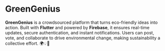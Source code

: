 # GreenGenius
**GreenGenius** is a crowdsourced platform that turns eco-friendly ideas into action. Built with **Flutter** and powered by **Firebase**, it ensures real-time updates, secure authentication, and instant notifications. Users can post, vote, and collaborate to drive environmental change, making sustainability a collective effort. 🌍💡🚀
